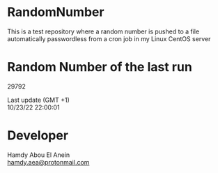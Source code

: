 # RandomNumber    
This is a test repository where a random number is pushed to a file automatically passwordless from a cron job in my Linux CentOS server    
# Random Number of the last run   
29792
      
Last update (GMT +1)    
10/23/22 22:00:01
# Developer    
Hamdy Abou El Anein   
hamdy.aea@protonmail.com
